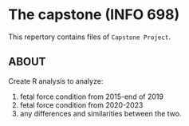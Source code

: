 # The capstone (INFO 698)
This repertory contains files of `Capstone Project`.

## ABOUT
 Create  R analysis to analyze:

  1.  fetal force condition from 2015-end of 2019
  2.  fetal force condition from 2020-2023
  3.  any differences and similarities between the two.
